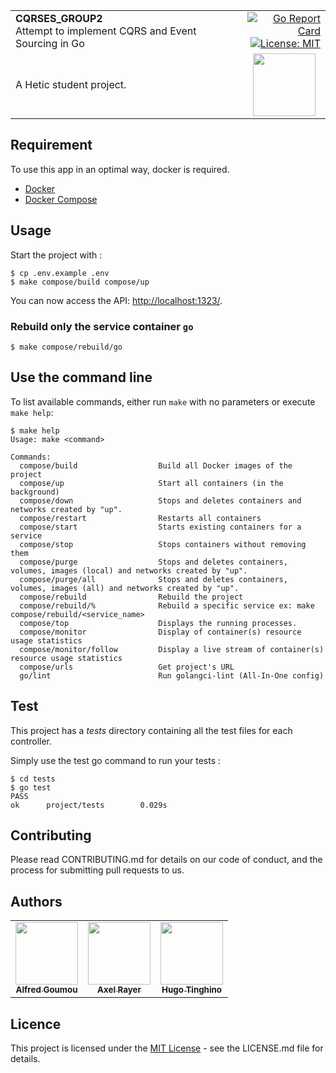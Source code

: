 <table width="100%">
	<tr>
		<td align="left" width="70%">
			<strong>CQRSES_GROUP2</strong><br>
			<spam>Attempt to implement CQRS and Event Sourcing in Go</spam>
		</td>
		<td align="right" width="25%">
            <a href="https://goreportcard.com/report/github.com/HETIC-MT-P2021/CQRSES_GROUP2">
                <img src="https://goreportcard.com/badge/github.com/HETIC-MT-P2021/CQRSES_GROUP2" alt="Go Report Card">
			</a>
            <a href="https://github.com/HETIC-MT-P2021/aio-group2-proj01/blob/master/LICENSE">
                <img src="https://img.shields.io/badge/License-MIT-yellow.svg" alt="License: MIT"/>
            </a>
		</td>
	</tr>
	<tr>
		<td>A Hetic student project.</td>
		<td align="center">
			<img src="https://user-images.githubusercontent.com/27848278/80025966-ab059800-84e1-11ea-9e37-41a3ddcbda89.png" width="100"/>
		</td>
	</tr>
</table>


## Requirement

To use this app in an optimal way, docker is required.

* [Docker](https://www.docker.com/)
* [Docker Compose](https://docs.docker.com/compose/install/)

## Usage

Start the project with :

```shell
$ cp .env.example .env
$ make compose/build compose/up
```

You can now access the API: [http://localhost:1323/](http://localhost:1323/).

### Rebuild only the service container `go`

```shell
$ make compose/rebuild/go
```

## Use the command line

To list available commands, either run `make` with no parameters or execute `make help`:

```shell
$ make help
Usage: make <command>

Commands:
  compose/build                  Build all Docker images of the project
  compose/up                     Start all containers (in the background)
  compose/down                   Stops and deletes containers and networks created by "up".
  compose/restart                Restarts all containers
  compose/start                  Starts existing containers for a service
  compose/stop                   Stops containers without removing them
  compose/purge                  Stops and deletes containers, volumes, images (local) and networks created by "up".
  compose/purge/all              Stops and deletes containers, volumes, images (all) and networks created by "up".
  compose/rebuild                Rebuild the project
  compose/rebuild/%              Rebuild a specific service ex: make compose/rebuild/<service_name>
  compose/top                    Displays the running processes.
  compose/monitor                Display of container(s) resource usage statistics
  compose/monitor/follow         Display a live stream of container(s) resource usage statistics
  compose/urls                   Get project's URL
  go/lint                        Run golangci-lint (All-In-One config)
```

## Test

This project has a *tests* directory containing all the test files for each controller.

Simply use the test go command to run your tests :

```
$ cd tests
$ go test
PASS
ok      project/tests        0.029s
```

## Contributing

Please read CONTRIBUTING.md for details on our code of conduct, and the process for submitting pull requests to us.

## Authors

<table>
  <tr>
    <td align="center">
      <a href="https://github.com/fredgoum">
        <img src="https://github.com/fredgoum.png" width="100px;"/><br>
        <sub><b>Alfred Goumou</b></sub>
      </a>
    </td>
    <td align="center">
      <a href="https://github.com/Akecel">
        <img src="https://github.com/Akecel.png" width="100px;"/><br>
        <sub><b>Axel Rayer</b></sub>
      </a>
    </td>
    <td align="center">
      <a href="https://github.com/t-hugo">
        <img src="https://github.com/t-hugo.png" width="100px;"/><br>
        <sub><b>Hugo Tinghino</b></sub>
      </a>
    </td>
  </tr>
</table>

## Licence

This project is licensed under the [MIT License](https://opensource.org/licenses)  - see the LICENSE.md file for
details.
